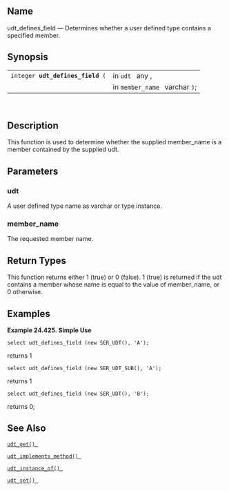 <div>

<div>

</div>

<div>

## Name

udt_defines_field — Determines whether a user defined type contains a
specified member.

</div>

<div>

## Synopsis

<div>

|                                       |                                |
|---------------------------------------|--------------------------------|
| `integer `**`udt_defines_field`**` (` | in `udt ` any ,                |
|                                       | in `member_name ` varchar `)`; |

<div>

 

</div>

</div>

</div>

<div>

## Description

This function is used to determine whether the supplied member_name is a
member contained by the supplied udt.

</div>

<div>

## Parameters

<div>

### udt

A user defined type name as varchar or type instance.

</div>

<div>

### member_name

The requested member name.

</div>

</div>

<div>

## Return Types

This function returns either 1 (true) or 0 (false). 1 (true) is returned
if the udt contains a member whose name is equal to the value of
member_name, or 0 otherwise.

</div>

<div>

## Examples

<div>

**Example 24.425. Simple Use**

<div>

``` screen
select udt_defines_field (new SER_UDT(), 'A');
```

returns 1

``` screen
select udt_defines_field (new SER_UDT_SUB(), 'A');
```

returns 1

``` screen
select udt_defines_field (new SER_UDT(), 'B');
```

returns 0;

</div>

</div>

  

</div>

<div>

## See Also

<a href="fn_udt_get.html" class="link" title="udt_get"><code
class="function">udt_get() </code></a>

<a href="fn_udt_implements_method.html" class="link"
title="udt_implements_method"><code
class="function">udt_implements_method() </code></a>

<a href="fn_udt_instance_of.html" class="link"
title="udt_instance_of"><code
class="function">udt_instance_of() </code></a>

<a href="fn_udt_set.html" class="link" title="udt_set"><code
class="function">udt_set() </code></a>

</div>

</div>
